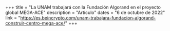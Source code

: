 +++
title = "La UNAM trabajará con la Fundación Algorand en el proyecto global MEGA-ACE"
description = "Artículo"
dates = "6 de octubre de 2022"
link = "https://es.beincrypto.com/unam-trabajara-fundacion-algorand-construir-centro-mega-ace/"
+++

